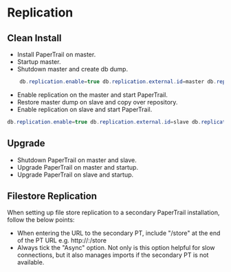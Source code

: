 # Replication

## Clean Install

* Install PaperTrail on master.
* Startup master.
* Shutdown master and create db dump.
```java
	db.replication.enable=true db.replication.external.id=master db.replication.group.id=master file.replication.upstream=http://slave:8080
```
* Enable replication on the master and start PaperTrail.
* Restore master dump on slave and copy over repository.
* Enable replication on slave and start PaperTrail.
```java
db.replication.enable=true db.replication.external.id=slave db.replication.group.id=slave db.replication.master=replication1 file.replication.upstream=http://master:8080
```

## Upgrade

* Shutdown PaperTrail on master and slave.
* Upgrade PaperTrail on master and startup.
* Upgrade PaperTrail on slave and startup.


## Filestore Replication


When setting up file store replication to a secondary PaperTrail installation, follow the below points:
 
* When entering the URL to the secondary PT, include "/store" at the end of the PT URL e.g. http://<hostname>:<port>/store
* Always tick the "Async" option. Not only is this option helpful for slow connections, but it also manages imports if the secondary PT is not available.
